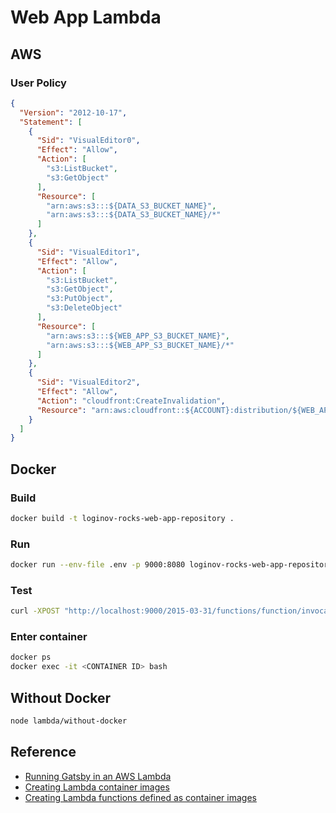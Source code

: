 # Web App Lambda

## AWS

### User Policy

```json
{
  "Version": "2012-10-17",
  "Statement": [
    {
      "Sid": "VisualEditor0",
      "Effect": "Allow",
      "Action": [
        "s3:ListBucket",
        "s3:GetObject"
      ],
      "Resource": [
        "arn:aws:s3:::${DATA_S3_BUCKET_NAME}",
        "arn:aws:s3:::${DATA_S3_BUCKET_NAME}/*"
      ]
    },
    {
      "Sid": "VisualEditor1",
      "Effect": "Allow",
      "Action": [
        "s3:ListBucket",
        "s3:GetObject",
        "s3:PutObject",
        "s3:DeleteObject"
      ],
      "Resource": [
        "arn:aws:s3:::${WEB_APP_S3_BUCKET_NAME}",
        "arn:aws:s3:::${WEB_APP_S3_BUCKET_NAME}/*"
      ]
    },
    {
      "Sid": "VisualEditor2",
      "Effect": "Allow",
      "Action": "cloudfront:CreateInvalidation",
      "Resource": "arn:aws:cloudfront::${ACCOUNT}:distribution/${WEB_APP_CLOUDFRONT_DISTRIBUTION_ID}"
    }
  ]
}
```

## Docker

### Build

```sh
docker build -t loginov-rocks-web-app-repository .
```

### Run

```sh
docker run --env-file .env -p 9000:8080 loginov-rocks-web-app-repository
```

### Test

```sh
curl -XPOST "http://localhost:9000/2015-03-31/functions/function/invocations" -d '{}'
```

### Enter container

```sh
docker ps
docker exec -it <CONTAINER ID> bash
```

## Without Docker

```sh
node lambda/without-docker
```

## Reference

* [Running Gatsby in an AWS Lambda](https://www.jameshill.dev/articles/running-gatsby-within-aws-lambda/)
* [Creating Lambda container images](https://docs.aws.amazon.com/lambda/latest/dg/images-create.html)
* [Creating Lambda functions defined as container images](https://docs.aws.amazon.com/lambda/latest/dg/configuration-images.html)
